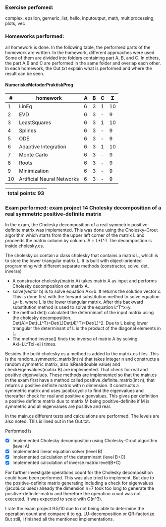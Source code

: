 ### Exercise perfomed: 
 complex, epsilon, gerneric_list, hello, inputoutput, math, multiprocessing, plots, vec

### Homeworks performed:
 all homework is done. In the following table, the performed parts of the homework are written. In the homework, different approaches were used. Some of them are divided into folders containing part A, B, and C. In others, the part A,B and C are performed in the same folder and  overlap each other. In each homework, the Out.txt explain what is performed and where the result can be seen.  

#### NumeriskeMetoderPraktiskProg
| #  |    homework                   | A | B | C | Σ   |
| -- | ----------------------------- | - | - | - | --- |
| 1  | LinEq                         | 6 | 3 | 1 | 10  |
| 2  | EVD                           | 6 | 3 | - |  9  |
| 3  | LeastSquares                  | 6 | 3 | 1 | 10  |
| 4  | Splines                       | 6 | 3 | - |  9  |
| 5  | ODE                           | 6 | 3 | - |  9  |
| 6  | Adaptive Integration          | 6 | 3 | 1 | 10  |
| 7  | Monte Carlo                   | 6 | 3 | - |  9  |
| 8  | Roots                         | 6 | 3 | - |  9  |
| 9  | Minimization                  | 6 | 3 | - |  9  |
| 10 | Artificial Neural Networks    | 6 | 3 | - |  9  |
 

|                    total points: 93  |
| ------------------------------------ |

### Exam performed: exam project 14 Cholesky decomposition of a real symmetric positive-definite matrix

In the exam, the Cholesky decomposition of a real symmetric positive-definite matrix was implemented. This was done using the Cholesky–Crout algorithm which starts from the upper left corner of the matrix L and proceeds the matrix column by column.
 A = L*L^T
The decompostion is inside cholesky.cs.

The cholesky.cs contain a class cholesky that contains a matrix L, which is to store the lower triangular matrix L.  It is built with object-oriented programming with different separate methods (constructor, solve, det, inverse)

* A constructor cholesky(matrix A) takes matrix A as input and performs Cholesky decomposition on matrix A.  
* solve(vector b) is to solve equation Ax=b. It returns the solution vector x.
This is done first with the forward substitution method to solve equation Ly=b, where L is the lower triangular matrix. After this backward substitution method is used to solve the equation L^T*x=y.
* the method det() calculated the determinant of the input matrix using the cholesky decomposition. Det(A)=Det(LL^T)=Det(L)Det(Æ^T)=Det(L)^2. Due to L being lower triangular the determinant of L is the product of the diagonal elements in L. 
* The method inverse() finds the inverse of matrix A by solving Axi=LL^Txi=ei i times. 

Besides the build cholesky.cs a method is added to the matrix.cs files. This is the random_symmetric_matrix(int n) that takes integer n and constructs a random symmetric matrix, also IsReal(double value) and checkEigenvalues(matrix B) are implemented. That check for real and positive eigenvalues. These methods are implemented so that the main.cs in the exam first have a method called positive_definite_matrix(int n), that returns a positive definite matrix with n dimension. It constructs a symmetric matrix and uses jacobi.cyclic to find the eigenvalues and thereafter check for real and positive eigenvalues. This gives per definition a positive definite matrix due to matrix M being positive-definite if M is symmetric and all eigenvalues are positive and real. 

In the main.cs different tests and calculations are performed. The levels are also noted. This is lined out in the Out.txt.  

Performed is 
- [x] Implemented Cholesky decomposition using Cholesky-Crout algorithm (level A)
- [x] Implemented linear equation solver (level B)
- [x] Implemented calculation of the determinant (level B+C)
- [x] Implemented calculation of inverse matrix level(B+C)

For further investigate operations count for the Cholesky decomposition could have been performed. This was also tried to implement. But due to the positive-definite matrix generating including a check for eigenvalues (jacobi.cs used) already the dimension n=7 took too long to generate the positive-definite-matrix and therefore the operation count was not executed. It was expected to scale with O(n^3).

I rate the exam project 9.5/10 due to not being able to determine the operation count and compare it to eg. LU-decomposition or QR-factorize. But still, I finished all the mentioned implementations. 

